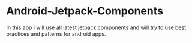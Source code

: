 # Android-Jetpack-Components
In this app i will use all latest jetpack components and will try to use best practices and patterns for android apps.
